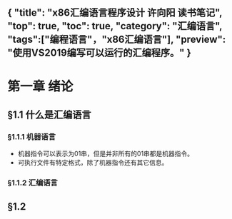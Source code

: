 {
"title": "x86汇编语言程序设计 许向阳 读书笔记",
"top": true,
"toc": true,
"category": "汇编语言",
"tags":["编程语言"，"x86汇编语言"],
"preview": "使用VS2019编写可以运行的汇编程序。"
}
---

# 第一章 绪论
## §1.1 什么是汇编语言
### §1.1.1 机器语言
- 机器指令可以表示为01串，但是并非所有的01串都是机器指令。
- 可执行文件有特定格式，除了机器指令还有其它信息。
### §1.1.2 汇编语言

## §1.2